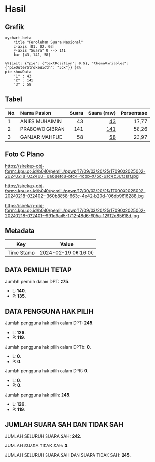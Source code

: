 # Hasil

## Grafik

```mermaid
xychart-beta
    title "Perolehan Suara Nasional"
    x-axis [01, 02, 03]
    y-axis "Suara" 0 --> 141
    bar [43, 141, 58]
```

```mermaid
%%{init: {"pie": {"textPosition": 0.5}, "themeVariables": {"pieOuterStrokeWidth": "5px"}} }%%
pie showData
    "1" : 43
    "2" : 141
    "3" : 58
```

## Tabel

| No. | Nama Paslon    | Suara | Suara (raw) | Persentase |
|:--- |:-------------- | -----:| -----------:| ----------:|
| 1   | ANIES MUHAIMIN | 43    | [43][p-1]   | 17,77      |
| 2   | PRABOWO GIBRAN | 141   | [141][p-2]  | 58,26      |
| 3   | GANJAR MAHFUD  | 58    | [58][p-3]   | 23,97      |


[p-1]: https://github.com/gigit-pemilu/pemilu-2024/blob/main/pilpres/hitung-suara/sub/17-bengkulu/sub/09-bengkulu-tengah/sub/03-pondok-kelapa/sub/2025-harapan/sub/002-tps/sub/paslon-1.txt
[p-2]: https://github.com/gigit-pemilu/pemilu-2024/blob/main/pilpres/hitung-suara/sub/17-bengkulu/sub/09-bengkulu-tengah/sub/03-pondok-kelapa/sub/2025-harapan/sub/002-tps/sub/paslon-2.txt
[p-3]: https://github.com/gigit-pemilu/pemilu-2024/blob/main/pilpres/hitung-suara/sub/17-bengkulu/sub/09-bengkulu-tengah/sub/03-pondok-kelapa/sub/2025-harapan/sub/002-tps/sub/paslon-3.txt

## Foto C Plano

https://sirekap-obj-formc.kpu.go.id/b040/pemilu/ppwp/17/09/03/20/25/1709032025002-20240218-022400--6a68efd8-bfc4-4cbb-975c-6ac4c30f21af.jpg

https://sirekap-obj-formc.kpu.go.id/b040/pemilu/ppwp/17/09/03/20/25/1709032025002-20240218-022402--360b8858-663c-4e42-b20d-106db9616288.jpg

https://sirekap-obj-formc.kpu.go.id/b040/pemilu/ppwp/17/09/03/20/25/1709032025002-20240218-022401--991d9ad5-1712-48d6-905a-12912d85618d.jpg


## Metadata

| Key        | Value               |
| ---------- | ------------------- |
| Time Stamp | 2024-02-19 06:16:00 |


## DATA PEMILIH TETAP

Jumlah pemilih dalam DPT: **275**.
 * L: **140**.
 * P: **135**.

## DATA PENGGUNA HAK PILIH

Jumlah pengguna hak pilih dalam DPT: **245**.
 * L: **126**.
 * P: **119**.

Jumlah pengguna hak pilih dalam DPTb: **0**.
 * L: **0**.
 * P: **0**.

Jumlah pengguna hak pilih dalam DPK: **0**.
 * L: **0**.
 * P: **0**.

Jumlah pengguna hak pilih: **245**.
 * L: **126**.
 * P: **119**.

## JUMLAH SUARA SAH DAN TIDAK SAH

JUMLAH SELURUH SUARA SAH: **242**.

JUMLAH SUARA TIDAK SAH: **3**.

JUMLAH SELURUH SUARA SAH DAN SUARA TIDAK SAH: **245**.


